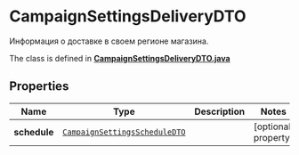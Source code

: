 

# CampaignSettingsDeliveryDTO

Информация о доставке в своем регионе магазина.

The class is defined in **[CampaignSettingsDeliveryDTO.java](../../src/main/java/org/openapitools/model/CampaignSettingsDeliveryDTO.java)**

## Properties

Name | Type | Description | Notes
------------ | ------------- | ------------- | -------------
**schedule** | [`CampaignSettingsScheduleDTO`](CampaignSettingsScheduleDTO.md) |  |  [optional property]



